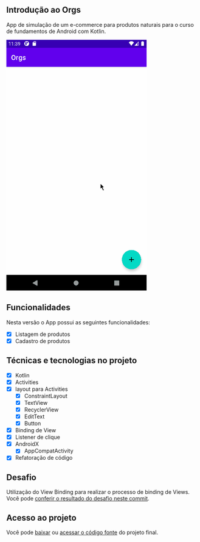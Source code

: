 ## Introdução ao Orgs 

App de simulação de um e-commerce para produtos naturais para o curso de fundamentos de Android com Kotlin.

![](img/amostra.gif)

## Funcionalidades

Nesta versão o App possui as seguintes funcionalidades:
 
- [x] Listagem de produtos
- [x] Cadastro de produtos

## Técnicas e tecnologias no projeto 

- [x] Kotlin
- [x] Activities
- [x] layout para Activities
    - [x] ConstraintLayout
    - [x] TextView
    - [x] RecyclerView
    - [x] EditText
    - [x] Button
- [x] Binding de View
- [x] Listener de clique
- [x] AndroidX
    - [x] AppCompatActivity
- [x] Refatoração de código

## Desafio

Utilização do View Binding para realizar o processo de binding de Views. Você pode [conferir o resultado do desafio neste commit](https://github.com/alura-cursos/android-com-kotlin-fundamentos/commit/e515fca9480c610200f9f13d6ac3c504fd130e07).

## Acesso ao projeto

Você pode [baixar](https://github.com/alura-cursos/android-com-kotlin-fundamentos/archive/refs/heads/aula-8.zip) ou [acessar o código fonte](https://github.com/alura-cursos/android-com-kotlin-fundamentos/tree/aula-8) do projeto final.